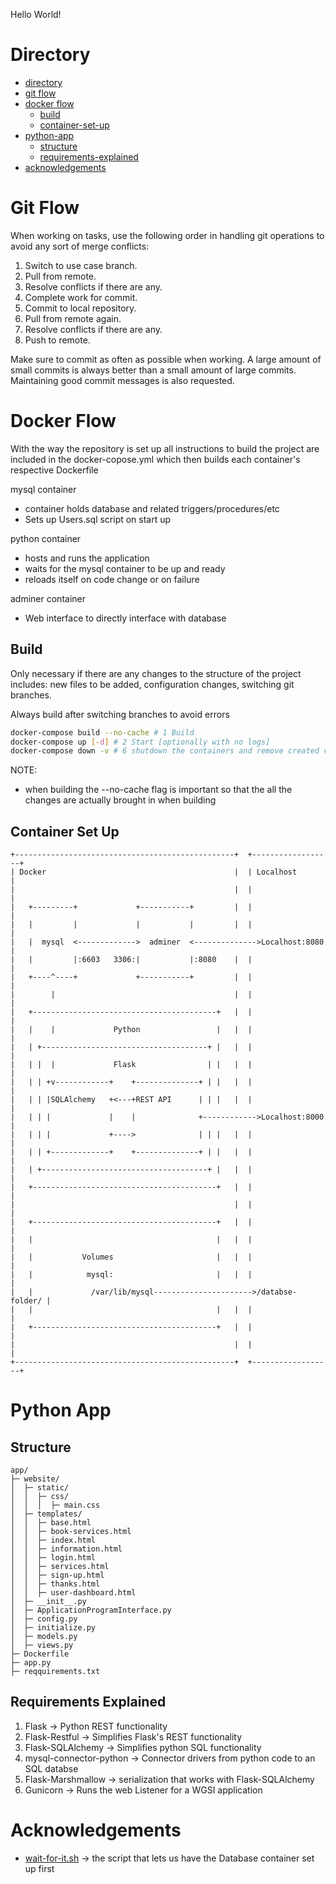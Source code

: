 Hello World!

# Directory

* [directory](https://github.com/TrClark3/comp_350_project#directory)
* [git flow](https://github.com/TrClark3/comp_350_project#git-flow)
* [docker flow](https://github.com/TrClark3/comp_350_project#docker-flow)
	* [build](https://github.com/TrClark3/comp_350_project#build)
	* [container-set-up](https://github.com/TrClark3/comp_350_project#container-set-up)
* [python-app](https://github.com/TrClark3/comp_350_project#python-app)
	* [structure](https://github.com/TrClark3/comp_350_project#structure)
	* [requirements-explained](https://github.com/TrClark3/comp_350_project#requirements-explained)
* [acknowledgements](https://github.com/TrClark3/comp_350_project#acknowledgements)

# Git Flow
When working on tasks, use the following order in handling git operations to avoid any sort of merge conflicts:

1. Switch to use case branch.
2. Pull from remote.
3. Resolve conflicts if there are any.
4. Complete work for commit.
5. Commit to local repository.
6. Pull from remote again.
7. Resolve conflicts if there are any.
8. Push to remote.

Make sure to commit as often as possible when working. A large amount of small commits is always better than a small amount of large commits. Maintaining good commit messages is also requested.


# Docker Flow

With the way the repository is set up all instructions to build the project are included in the docker-copose.yml which then builds each container's respective Dockerfile 


mysql container
- container holds database and related triggers/procedures/etc
- Sets up Users.sql script on start up


python container  
- hosts and runs the application
- waits for the mysql container to be up and ready
- reloads itself on code change or on failure 


adminer container
- Web interface to directly interface with database

## Build
Only necessary if there are any changes to the structure of the project includes: new files to be added, configuration changes, switching git branches. 

Always build after switching branches to avoid errors

``` bash
docker-compose build --no-cache # 1 Build
docker-compose up [-d] # 2 Start [optionally with no logs]
docker-compose down -v # 6 shutdown the containers and remove created volumes
```
NOTE: 
* when building the --no-cache flag is important so that the all the changes are actually brought in when building

## Container Set Up

```ascii
+-------------------------------------------------+  +------------------+
| Docker                                          |  | Localhost        |
|                                                 |  |                  |
|   +---------+             +-----------+         |  |                  |
|   |         |             |           |         |  |                  |
|   |  mysql  <------------->  adminer  <-------------->Localhost:8080  |
|   |         |:6603   3306:|           |:8080    |  |                  |
|   +----^----+             +-----------+         |  |                  |
|        |                                        |  |                  |
|   +-----------------------------------------+   |  |                  |
|   |    |             Python                 |   |  |                  |
|   | +-------------------------------------+ |   |  |                  |
|   | |  |             Flask                | |   |  |                  |
|   | | +v------------+    +--------------+ | |   |  |                  |
|   | | |SQLAlchemy   +<---+REST API      | | |   |  |                  |
|   | | |             |    |              +------------>Localhost:8000  |
|   | | |             +---->              | | |   |  |                  |
|   | | +-------------+    +--------------+ | |   |  |                  |
|   | +-------------------------------------+ |   |  |                  |
|   +-----------------------------------------+   |  |                  |
|                                                 |  |                  |
|   +-----------------------------------------+   |  |                  |
|   |                                         |   |  |                  |
|   |           Volumes                       |   |  |                  |
|   |            mysql:                       |   |  |                  |
|   |             /var/lib/mysql---------------------->/databse-folder/ |
|   |                                         |   |  |                  |
|   +-----------------------------------------+   |  |                  |
|                                                 |  |                  |
+-------------------------------------------------+  +------------------+

```

# Python App

## Structure

```ascii
app/
├─ website/
│  ├─ static/
│  │  ├─ css/
│  │  │  ├─ main.css
│  ├─ templates/
│  │  ├─ base.html
│  │  ├─ book-services.html
│  │  ├─ index.html
│  │  ├─ information.html
│  │  ├─ login.html
│  │  ├─ services.html
│  │  ├─ sign-up.html
│  │  ├─ thanks.html
│  │  ├─ user-dashboard.html
│  ├─ __init__.py
│  ├─ ApplicationProgramInterface.py
│  ├─ config.py
│  ├─ initialize.py
│  ├─ models.py
│  ├─ views.py
├─ Dockerfile
├─ app.py
├─ reqquirements.txt

```


## Requirements Explained
1. Flask -> Python REST functionality
2. Flask-Restful -> Simplifies Flask's REST functionality
3. Flask-SQLAlchemy -> Simplifies python SQL functionality 
4. mysql-connector-python -> Connector drivers from python code to an SQL databse
5. Flask-Marshmallow -> serialization that works with Flask-SQLAlchemy  
6. Gunicorn -> Runs the web Listener for a WGSI application

# Acknowledgements 
* [wait-for-it.sh](https://github.com/vishnubob/wait-for-it) -> the script that lets us have the Database container set up first
